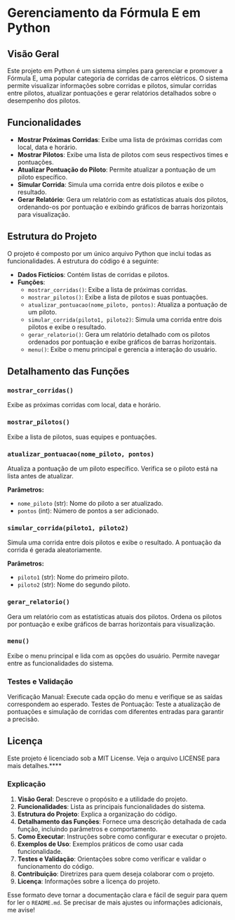 # Gerenciamento da Fórmula E em Python

## Visão Geral

Este projeto em Python é um sistema simples para gerenciar e promover a Fórmula E, uma popular categoria de corridas de carros elétricos. O sistema permite visualizar informações sobre corridas e pilotos, simular corridas entre pilotos, atualizar pontuações e gerar relatórios detalhados sobre o desempenho dos pilotos.

## Funcionalidades

- **Mostrar Próximas Corridas**: Exibe uma lista de próximas corridas com local, data e horário.
- **Mostrar Pilotos**: Exibe uma lista de pilotos com seus respectivos times e pontuações.
- **Atualizar Pontuação do Piloto**: Permite atualizar a pontuação de um piloto específico.
- **Simular Corrida**: Simula uma corrida entre dois pilotos e exibe o resultado.
- **Gerar Relatório**: Gera um relatório com as estatísticas atuais dos pilotos, ordenando-os por pontuação e exibindo gráficos de barras horizontais para visualização.

## Estrutura do Projeto

O projeto é composto por um único arquivo Python que inclui todas as funcionalidades. A estrutura do código é a seguinte:

- **Dados Fictícios**: Contém listas de corridas e pilotos.
- **Funções**:
  - `mostrar_corridas()`: Exibe a lista de próximas corridas.
  - `mostrar_pilotos()`: Exibe a lista de pilotos e suas pontuações.
  - `atualizar_pontuacao(nome_piloto, pontos)`: Atualiza a pontuação de um piloto.
  - `simular_corrida(piloto1, piloto2)`: Simula uma corrida entre dois pilotos e exibe o resultado.
  - `gerar_relatorio()`: Gera um relatório detalhado com os pilotos ordenados por pontuação e exibe gráficos de barras horizontais.
  - `menu()`: Exibe o menu principal e gerencia a interação do usuário.

## Detalhamento das Funções

### `mostrar_corridas()`

Exibe as próximas corridas com local, data e horário.

### `mostrar_pilotos()`

Exibe a lista de pilotos, suas equipes e pontuações.

### `atualizar_pontuacao(nome_piloto, pontos)`

Atualiza a pontuação de um piloto específico. Verifica se o piloto está na lista antes de atualizar.

**Parâmetros:**
- `nome_piloto` (str): Nome do piloto a ser atualizado.
- `pontos` (int): Número de pontos a ser adicionado.

### `simular_corrida(piloto1, piloto2)`

Simula uma corrida entre dois pilotos e exibe o resultado. A pontuação da corrida é gerada aleatoriamente.

**Parâmetros:**
- `piloto1` (str): Nome do primeiro piloto.
- `piloto2` (str): Nome do segundo piloto.

### `gerar_relatorio()`

Gera um relatório com as estatísticas atuais dos pilotos. Ordena os pilotos por pontuação e exibe gráficos de barras horizontais para visualização.

### `menu()`

Exibe o menu principal e lida com as opções do usuário. Permite navegar entre as funcionalidades do sistema.


### Testes e Validação
Verificação Manual: Execute cada opção do menu e verifique se as saídas correspondem ao esperado.
Testes de Pontuação: Teste a atualização de pontuações e simulação de corridas com diferentes entradas para garantir a precisão.

## Licença

Este projeto é licenciado sob a MIT License. Veja o arquivo LICENSE para mais detalhes.****

### Explicação

1. **Visão Geral**: Descreve o propósito e a utilidade do projeto.
2. **Funcionalidades**: Lista as principais funcionalidades do sistema.
3. **Estrutura do Projeto**: Explica a organização do código.
4. **Detalhamento das Funções**: Fornece uma descrição detalhada de cada função, incluindo parâmetros e comportamento.
5. **Como Executar**: Instruções sobre como configurar e executar o projeto.
6. **Exemplos de Uso**: Exemplos práticos de como usar cada funcionalidade.
7. **Testes e Validação**: Orientações sobre como verificar e validar o funcionamento do código.
8. **Contribuição**: Diretrizes para quem deseja colaborar com o projeto.
9. **Licença**: Informações sobre a licença do projeto.

Esse formato deve tornar a documentação clara e fácil de seguir para quem for ler o `README.md`. Se precisar de mais ajustes ou informações adicionais, me avise!

